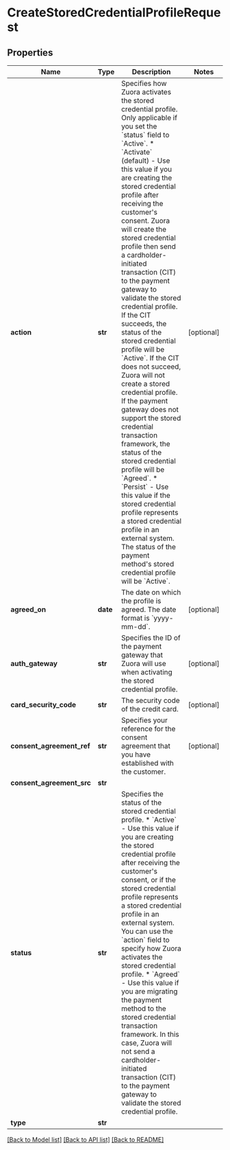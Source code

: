 # CreateStoredCredentialProfileRequest

## Properties
Name | Type | Description | Notes
------------ | ------------- | ------------- | -------------
**action** | **str** | Specifies how Zuora activates the stored credential profile. Only applicable if you set the &#x60;status&#x60; field to &#x60;Active&#x60;.  * &#x60;Activate&#x60; (default) - Use this value if you are creating the stored credential profile after receiving the customer&#39;s consent.    Zuora will create the stored credential profile then send a cardholder-initiated transaction (CIT) to the payment gateway to validate the stored credential profile. If the CIT succeeds, the status of the stored credential profile will be &#x60;Active&#x60;. If the CIT does not succeed, Zuora will not create a stored credential profile.      If the payment gateway does not support the stored credential transaction framework, the status of the stored credential profile will be &#x60;Agreed&#x60;.   * &#x60;Persist&#x60; - Use this value if the stored credential profile represents a stored credential profile in an external system. The status of the payment method&#39;s stored credential profile will be &#x60;Active&#x60;.  | [optional] 
**agreed_on** | **date** | The date on which the profile is agreed. The date format is &#x60;yyyy-mm-dd&#x60;.  | [optional] 
**auth_gateway** | **str** | Specifies the ID of the payment gateway that Zuora will use when activating the stored credential profile.  | [optional] 
**card_security_code** | **str** | The security code of the credit card.  | [optional] 
**consent_agreement_ref** | **str** | Specifies your reference for the consent agreement that you have established with the customer.  | [optional] 
**consent_agreement_src** | **str** |  | 
**status** | **str** | Specifies the status of the stored credential profile.  * &#x60;Active&#x60; - Use this value if you are creating the stored credential profile after receiving the customer&#39;s consent, or if the stored credential profile represents a stored credential profile in an external system.    You can use the &#x60;action&#x60; field to specify how Zuora activates the stored credential profile.   * &#x60;Agreed&#x60; - Use this value if you are migrating the payment method to the stored credential transaction framework.    In this case, Zuora will not send a cardholder-initiated transaction (CIT) to the payment gateway to validate the stored credential profile.  | 
**type** | **str** |  | 

[[Back to Model list]](../README.md#documentation-for-models) [[Back to API list]](../README.md#documentation-for-api-endpoints) [[Back to README]](../README.md)


